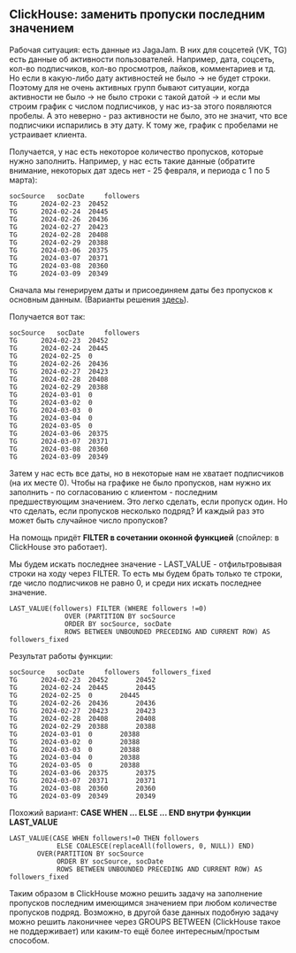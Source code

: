 ## ClickHouse: заменить пропуски последним значением

Рабочая ситуация: есть данные из JagaJam. В них для соцсетей (VK, TG) есть данные об активности пользователей. Например, дата, соцсеть, кол-во подписчиков, кол-во просмотров, лайков, комментариев и тд. Но если в какую-либо дату активностей не было → не будет строки. Поэтому для не очень активных групп бывают ситуации, когда активности не было → не было строки с такой датой → и если мы строим график с числом подписчиков, у нас из-за этого появляются пробелы. А это неверно - раз активности не было, это не значит, что все подписчики испарились в эту дату. К тому же, график с пробелами не устраивает клиента.

Получается, у нас есть некоторое количество пропусков, которые нужно заполнить. Например, у нас есть такие данные (обратите внимание, некоторых дат здесь нет - 25 февраля, и периода с 1 по 5 марта):

	socSource 	socDate	   	followers 	
	TG 		2024-02-23 	20452		
	TG 		2024-02-24 	20445			
	TG 		2024-02-26 	20436		
	TG 		2024-02-27 	20423		
	TG 		2024-02-28 	20408		
	TG 		2024-02-29 	20388		
	TG 		2024-03-06 	20375		
	TG 		2024-03-07 	20371		
	TG 		2024-03-08 	20360		
	TG 		2024-03-09 	20349		
 
Сначала мы генерируем даты и присоединяем даты без пропусков к основным данным. (Варианты решения [здесь](https://github.com/Malakhova-Natalya/Snippets/tree/main/clickhouse/clickhouse_date_range)).

Получается вот так:

	socSource 	socDate	   	followers 	
	TG 		2024-02-23 	20452		
	TG 		2024-02-24 	20445		
	TG 		2024-02-25 	0		
	TG 		2024-02-26 	20436		
	TG 		2024-02-27 	20423		
	TG 		2024-02-28 	20408		
	TG 		2024-02-29 	20388		
	TG 		2024-03-01 	0		
	TG 		2024-03-02 	0		
	TG 		2024-03-03 	0		
	TG 		2024-03-04 	0		
	TG 		2024-03-05 	0		
	TG 		2024-03-06 	20375		
	TG 		2024-03-07 	20371		
	TG 		2024-03-08 	20360		
	TG 		2024-03-09 	20349	

Затем у нас есть все даты, но в некоторые нам не хватает подписчиков (на их месте 0). Чтобы на графике не было пропусков, нам нужно их заполнить - по согласованию с клиентом - последним предшествующим значением. Это легко сделать, если пропуск один. Но что сделать, если пропусков несколько подряд? И каждый раз это может быть случайное число пропусков?

На помощь придёт **FILTER в сочетании  оконной функцией** (спойлер: в ClickHouse это работает).

Мы будем искать последнее значение - LAST_VALUE - отфильтровывая строки на ходу через FILTER. То есть мы будем брать только те строки, где число подписчиков не равно 0, и среди них искать последнее значение. 

    LAST_VALUE(followers) FILTER (WHERE followers !=0)
			      OVER (PARTITION BY socSource
			      ORDER BY socSource, socDate
			      ROWS BETWEEN UNBOUNDED PRECEDING AND CURRENT ROW) AS followers_fixed

Результат работы функции:
     
	socSource 	socDate	   	followers 	followers_fixed
	TG 		2024-02-23 	20452		20452
	TG 		2024-02-24 	20445		20445
	TG 		2024-02-25 	0		20445
	TG 		2024-02-26 	20436		20436
	TG 		2024-02-27 	20423		20423
	TG 		2024-02-28 	20408		20408
	TG 		2024-02-29 	20388		20388
	TG 		2024-03-01 	0		20388
	TG 		2024-03-02 	0		20388
	TG 		2024-03-03 	0		20388
	TG 		2024-03-04 	0		20388
	TG 		2024-03-05 	0		20388
	TG 		2024-03-06 	20375		20375
	TG 		2024-03-07 	20371		20371
	TG 		2024-03-08 	20360		20360
	TG 		2024-03-09 	20349		20349

Похожий вариант: **CASE WHEN ... ELSE ... END внутри функции LAST_VALUE**


	LAST_VALUE(CASE WHEN followers!=0 THEN followers 
				ELSE COALESCE(replaceAll(followers, 0, NULL)) END) 
		   OVER(PARTITION BY socSource 
				ORDER BY socSource, socDate 
				ROWS BETWEEN UNBOUNDED PRECEDING AND CURRENT ROW) AS followers_fixed



Таким образом в ClickHouse можно решить задачу на заполнение пропусков последним имеющимся значением при любом количестве пропусков подряд. Возможно, в другой базе данных подобную задачу можно решить лаконичнее через GROUPS BETWEEN (ClickHouse такое не поддерживает) или каким-то ещё более интересным/простым способом. 
